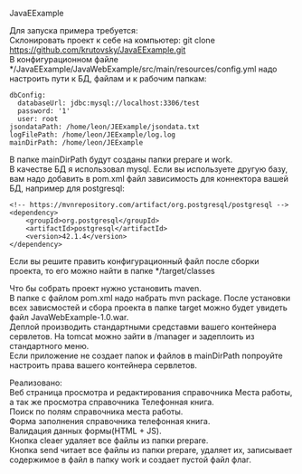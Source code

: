 JavaEExample

Для запуска примера требуется:  
Склонировать проект к себе на компьютер: git clone https://github.com/krutovsky/JavaEExample.git  
В конфигурационном файле */JavaEExample/JavaWebExample/src/main/resources/config.yml надо настроить пути к БД, файлам и к рабочим папкам:
```
dbConfig:
  databaseUrl: jdbc:mysql://localhost:3306/test
  password: '1'
  user: root
jsondataPath: /home/leon/JEExample/jsondata.txt
logFilePath: /home/leon/JEExample/log.log
mainDirPath: /home/leon/JEExample
```
В папке mainDirPath будут созданы папки prepare и work.  
В качестве БД я использовал mysql. Если вы используете другую базу, вам надо добавить в pom.xml файл зависимость для коннектора вашей БД, например для postgresql:  
```
<!-- https://mvnrepository.com/artifact/org.postgresql/postgresql -->
<dependency>
    <groupId>org.postgresql</groupId>
    <artifactId>postgresql</artifactId>
    <version>42.1.4</version>
</dependency>

```
Если вы решите править конфигурационный файл после сборки проекта, то его можно найти в папке */target/classes  

Что бы собрать проект нужно установить maven.  
В папке с файлом pom.xml надо набрать mvn package. После установки всех зависмостей и сбора проекта в папке target можно будет увидеть файл JavaWebExample-1.0.war.   
Деплой производить стандартными средставми вашего контейнера сервлетов. На tomcat можно зайти в /manager и задеплоить из стандартного меню.   
Если приложение не создает папок и файлов в mainDirPath попроуйте настроить права вашего контейнера сервлетов.   

Реализовано:  
Веб страница просмотра и редактирования справочника Места работы, а так же просмотра справочника Телефонная книга.   
Поиск по полям справочника места работы.   
Форма заполнения справочника телефонная книга.   
Валидация данных формы(HTML + JS).  
Кнопка cleaer удаляет все файлы из папки prepare.   
Кнопка send читает все файлы из папки prepare, удаляет их, записывает содержимое в файл в папку work и создает пустой файл флаг.  

